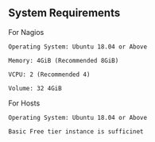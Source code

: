 
## System Requirements

For Nagios

    Operating System: Ubuntu 18.04 or Above

    Memory: 4GiB (Recommended 8GiB)

    VCPU: 2 (Recommended 4)

    Volume: 32 4GiB

For Hosts
    
    Operating System: Ubuntu 18.04 or Above

    Basic Free tier instance is sufficinet
